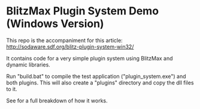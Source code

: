 BlitzMax Plugin System Demo (Windows Version)
=============================================

This repo is the accompaniment for this article:
http://sodaware.sdf.org/blitz-plugin-system-win32/
 
It contains code for a very simple plugin system using BlitzMax and dynamic
libraries.

Run "build.bat" to compile the test application ("plugin_system.exe") and both
plugins. This will also create a "plugins" directory and copy the dll files to
it.

See  for a full breakdown of how it works.
